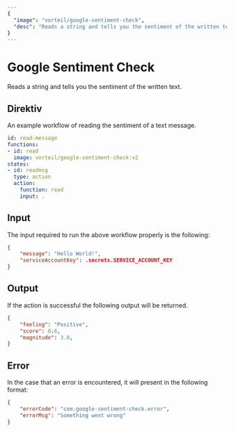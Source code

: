 ```yaml
---
{
  "image": "vorteil/google-sentiment-check",
  "desc": "Reads a string and tells you the sentiment of the written text."
}
---
```


# Google Sentiment Check

Reads a string and tells you the sentiment of the written text.

## Direktiv

An example workflow of reading the sentiment of a text message.

```yaml
id: read-message
functions:
- id: read
  image: vorteil/google-sentiment-check:v2
states:
- id: readmsg
  type: action
  action:
    function: read
    input: .
```

## Input

The input required to run the above workflow properly is the following:

```json
{
    "message": "Hello World!",
    "serviceAccountKey": .secrets.SERVICE_ACCOUNT_KEY
}
```

## Output

If the action is successful the following output will be returned.

```json
{
    "feeling": "Positive",
    "score": 0.6,
    "magnitude": 3.0,   
}
```

## Error

In the case that an error is encountered, it will present in the following format:

```json
{
    "errorCode": "com.google-sentiment-check.error",
    "errorMsg": "Something went wrong"
}
```